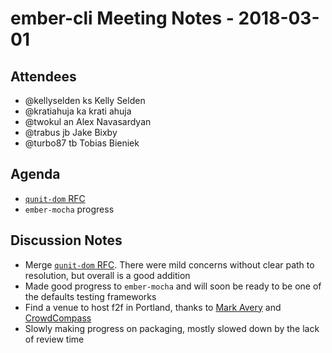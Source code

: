 # ember-cli Meeting Notes - 2018-03-01

## Attendees

- @kellyselden ks Kelly Selden
- @kratiahuja ka krati ahuja
- @twokul an Alex Navasardyan
- @trabus jb Jake Bixby
- @turbo87 tb Tobias Bieniek

## Agenda

- [`qunit-dom` RFC](https://github.com/ember-cli/rfcs/pull/116)
- `ember-mocha` progress

## Discussion Notes

- Merge [`qunit-dom` RFC](https://github.com/ember-cli/rfcs/pull/116). There
were mild concerns without clear path to resolution, but overall is a good
addition
- Made good progress to `ember-mocha` and will soon be ready to be one of the
defaults testing frameworks
- Find a venue to host f2f in Portland, thanks to [Mark
Avery](https://github.com/webark) and [CrowdCompass](http://www.crowdcompass.com/)
- Slowly making progress on packaging, mostly slowed down by the lack of review time
